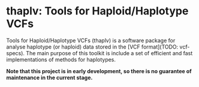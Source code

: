 thaplv: Tools for Haploid/Haplotype VCFs
=======================================

Tools for Haploid/Haplotype VCFs (thaplv) is a software package for analyse haplotype (or haploid) data stored in the
[VCF format](TODO: vcf-specs). The main purpose of this toolkit is include a set of efficient and fast implementations
of methods for haplotypes.

__Note that this project is in early development, so there is no guarantee of maintenance in the current stage.__
